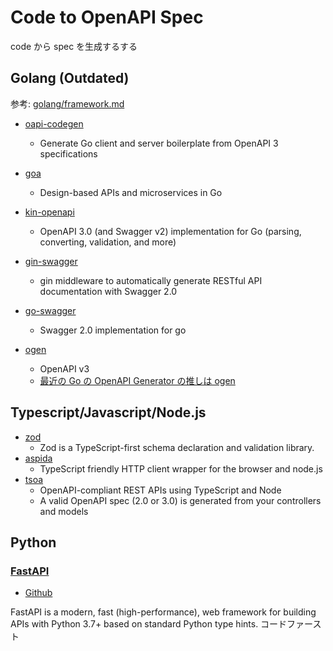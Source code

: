 # Code to OpenAPI Spec

code から spec を生成するする

## Golang (Outdated)

参考: [golang/framework.md](../golang/framework/README.md)

- [oapi-codegen](https://github.com/deepmap/oapi-codegen)
  - Generate Go client and server boilerplate from OpenAPI 3 specifications
- [goa](https://github.com/goadesign/goa)
  - Design-based APIs and microservices in Go
- [kin-openapi](https://github.com/getkin/kin-openapi)
  - OpenAPI 3.0 (and Swagger v2) implementation for Go (parsing, converting, validation, and more)
- [gin-swagger](https://github.com/swaggo/gin-swagger)
  - gin middleware to automatically generate RESTful API documentation with Swagger 2.0
- [go-swagger](https://github.com/go-swagger/go-swagger)
  - Swagger 2.0 implementation for go
- [ogen](https://github.com/ogen-go/ogen)

  - OpenAPI v3
  - [最近の Go の OpenAPI Generator の推しは ogen](https://blog.p1ass.com/posts/ogen/)

## Typescript/Javascript/Node.js

- [zod](https://github.com/colinhacks/zod)
  - Zod is a TypeScript-first schema declaration and validation library.
- [aspida](https://github.com/aspida/aspida)
  - TypeScript friendly HTTP client wrapper for the browser and node.js
- [tsoa](https://github.com/lukeautry/tsoa)
  - OpenAPI-compliant REST APIs using TypeScript and Node
  - A valid OpenAPI spec (2.0 or 3.0) is generated from your controllers and models

## Python

### [FastAPI](https://fastapi.tiangolo.com/)

- [Github](https://github.com/tiangolo/fastapi)

FastAPI is a modern, fast (high-performance), web framework for building APIs with Python 3.7+ based on standard Python type hints.
コードファースト
